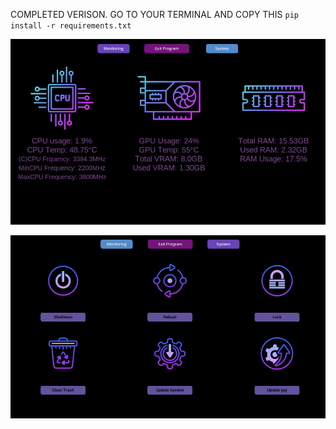 COMPLETED VERISON.
GO TO YOUR TERMINAL AND COPY THIS
`pip install -r requirements.txt`

![Monitor Screenshot](images/photo1.png)

![System Screenshot](images/photo2.png)